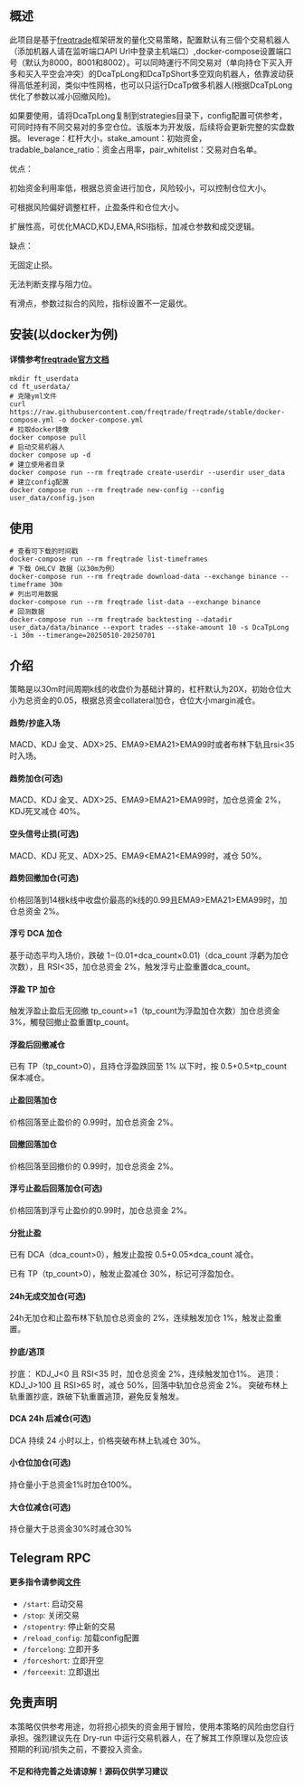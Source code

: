 ## 概述

此项目是基于[freqtrade](https://www.freqtrade.io/en/stable/)框架研发的量化交易策略，配置默认有三個个交易机器人（添加机器人请在监听端口API Url中登录主机端口）,docker-compose设置端口号（默认为8000，8001和8002）。可以同時運行不同交易对（单向持仓下买入开多和买入平空会冲突）的DcaTpLong和DcaTpShort多空双向机器人，依靠波动获得高低差利润，类似中性网格，也可以只运行DcaTp做多机器人(根据DcaTpLong优化了参数以减小回撤风险)。


如果要使用，请将DcaTpLong复制到strategies目录下，config配置可供参考，可同时持有不同交易对的多空仓位。该版本为开发版，后续将会更新完整的实盘数据。 leverage：杠杆大小，stake_amount：初始资金，tradable_balance_ratio：资金占用率，pair_whitelist：交易对白名单。

优点：

初始资金利用率低，根据总资金进行加仓，风险较小，可以控制仓位大小。

可根据风险偏好调整杠杆，止盈条件和仓位大小。

扩展性高，可优化MACD,KDJ,EMA,RSI指标，加减仓参数和成交逻辑。

缺点：

无固定止损。

无法判断支撑与阻力位。

有滑点，参数过拟合的风险，指标设置不一定最优。




## 安装(以docker为例)

#### 详情参考[freqtrade官方文档](https://www.freqtrade.io/en/stable/docker_quickstart/)

```
mkdir ft_userdata
cd ft_userdata/
# 克隆yml文件
curl https://raw.githubusercontent.com/freqtrade/freqtrade/stable/docker-compose.yml -o docker-compose.yml
# 拉取docker镜像
docker compose pull
# 启动交易机器人
docker compose up -d
# 建立使用者目录
docker compose run --rm freqtrade create-userdir --userdir user_data
# 建立config配置
docker compose run --rm freqtrade new-config --config user_data/config.json
```

## 使用
```
# 查看可下载的时间戳
docker-compose run --rm freqtrade list-timeframes
# 下载 OHLCV 数据（以30m为例）
docker-compose run --rm freqtrade download-data --exchange binance --timeframe 30m
# 列出可用数据
docker-compose run --rm freqtrade list-data --exchange binance
# 回测数据
docker-compose run --rm freqtrade backtesting --datadir user_data/data/binance --export trades --stake-amount 10 -s DcaTpLong -i 30m --timerange=20250510-20250701
```


## 介绍

策略是以30m时间周期k线的收盘价为基础计算的，杠杆默认为20X，初始仓位大小为总资金的0.05，根据总资金collateral加仓，仓位大小margin减仓。

#### 趋势/抄底入场

MACD、KDJ 金叉、ADX>25、EMA9>EMA21>EMA99时或者布林下轨且rsi<35时入场。

#### 趋势加仓(可选)

MACD、KDJ 金叉、ADX>25、EMA9>EMA21>EMA99时，加仓总资金 2%，KDJ死叉减仓 40%。

#### 空头信号止损(可选)

MACD、KDJ 死叉、ADX>25、EMA9<EMA21<EMA99时，减仓 50%。

#### 趋势回撤加仓(可选)

价格回落到14根k线中收盘价最高的k线的0.99且EMA9>EMA21>EMA99时，加仓总资金 2%。

#### 浮亏 DCA 加仓

基于动态平均入场价，跌破 1−(0.01+dca_count×0.01)（dca_count 浮虧为加仓次数），且 RSI<35，加仓总资金 2%，触发浮亏止盈重置dca_count。

#### 浮盈 TP 加仓

触发浮盈止盈后无回撤 tp_count>=1（tp_count为浮盈加仓次数）加仓总资金 3%，觸發回撤止盈重置tp_count。


#### 浮盈后回撤减仓

已有 TP（tp_count>0），且持仓浮盈跌回至 1% 以下时，按 0.5+0.5×tp_count 保本减仓。

#### 止盈回落加仓

价格回落至止盈价的 0.99时，加仓总资金 2%。

#### 回撤回落加仓

价格回落至回撤价的 0.99时，加仓总资金 2%。

####  浮亏止盈后回落加仓(可选)

价格回落到浮亏止盈价的0.99时，加仓总资金 2%。

#### 分批止盈

已有 DCA（dca_count>0），触发止盈按 0.5+0.05×dca_count 减仓。

已有 TP（tp_count>0），触发止盈减仓 30%，标记可浮盈加仓。

#### 24h无成交加仓(可选)

24h无加仓和止盈布林下轨加仓总资金的 2%，连续触发加仓 1%，触发止盈重置。

#### 抄底/逃顶

抄底： KDJ_J<0 且 RSI<35 时，加仓总资金 2%，连续触发加仓1%。
逃顶： KDJ_J>100 且 RSI>65 时，减仓 50%，回落中轨加仓总资金 2%。
突破布林上轨重置抄底，跌破下轨重置逃顶，避免反复触发。

#### DCA 24h 后减仓(可选)

DCA 持续 24 小时以上，价格突破布林上轨减仓 30%。

#### 小仓位加仓(可选)

持仓量小于总资金1%时加仓100%。

#### 大仓位减仓(可选)

持仓量大于总资金30%时减仓30%


## Telegram RPC 

#### 更多指令请参阅[文件](https://www.freqtrade.io/en/latest/telegram-usage/)

- `/start`: 启动交易
- `/stop`: 关闭交易
- `/stopentry`: 停止新的交易
- `/reload_config`: 加载config配置
- `/forcelong`: 立即开多
- `/forceshort`: 立即开空
- `/forceexit`: 立即退出



## 免责声明

本策略仅供参考用途，勿将担心损失的资金用于冒险，使用本策略的风险由您自行承担。强烈建议先在 Dry-run 中运行交易机器人，在了解其工作原理以及您应该预期的利润/损失之前，不要投入资金。

#### 不足和待完善之处请谅解！源码仅供学习建议


